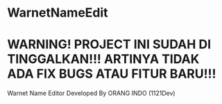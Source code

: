 # WarnetNameEdit

# WARNING! PROJECT INI SUDAH DI TINGGALKAN!!! ARTINYA TIDAK ADA FIX BUGS ATAU FITUR BARU!!!

Warnet Name Editor
Developed By ORANG INDO (1121Dev)


